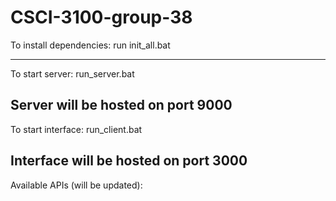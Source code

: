 # CSCI-3100-group-38

To install dependencies: run init_all.bat

---------------------------------------
To start server: run_server.bat

Server will be hosted on port 9000
---------------------------------------
To start interface: run_client.bat

Interface will be hosted on port 3000
---------------------------------------

Available APIs (will be updated):
